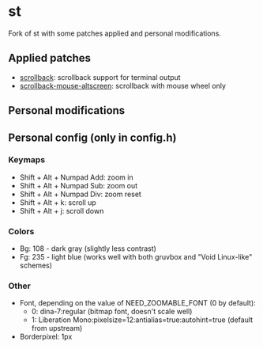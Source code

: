 # st

Fork of st with some patches applied and personal modifications.

## Applied patches

* [scrollback](https://st.suckless.org/patches/scrollback/): scrollback support for terminal output
* [scrollback-mouse-altscreen](https://st.suckless.org/patches/scrollback/): scrollback with mouse wheel only

## Personal modifications



## Personal config (only in config.h)

### Keymaps

* Shift + Alt + Numpad Add: zoom in
* Shift + Alt + Numpad Sub: zoom out
* Shift + Alt + Numpad Div: zoom reset
* Shift + Alt + k: scroll up
* Shift + Alt + j: scroll down

### Colors

* Bg: 108 - dark gray (slightly less contrast)
* Fg: 235 - light blue (works well with both gruvbox and "Void Linux-like" schemes)

### Other

* Font, depending on the value of NEED\_ZOOMABLE\_FONT (0 by default):
  * 0: dina-7:regular (bitmap font, doesn't scale well)
  * 1: Liberation Mono:pixelsize=12:antialias=true:autohint=true (default from upstream)
* Borderpixel: 1px

